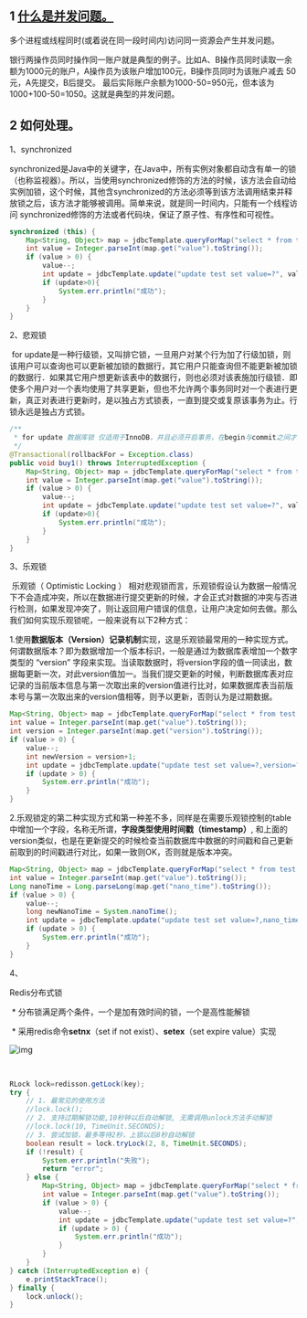 ## 1 [什么是并发问题。](#starrt)

多个进程或线程同时(或着说在同一段时间内)访问同一资源会产生并发问题。

银行两操作员同时操作同一账户就是典型的例子。比如A、B操作员同时读取一余额为1000元的账户，A操作员为该账户增加100元，B操作员同时为该账户减去 50元，A先提交，B后提交。 最后实际账户余额为1000-50=950元，但本该为 1000+100-50=1050。这就是典型的并发问题。



## 2 如何处理。

1、synchronized

​	synchronized是Java中的关键字，在Java中，所有实例对象都自动含有单一的锁（也称监视器）。所以，当使用synchronized修饰的方法的时候，该方法会自动给实例加锁，这个时候，其他含synchronized的方法必须等到该方法调用结束并释放锁之后，该方法才能够被调用。简单来说，就是同一时间内，只能有一个线程访问 synchronized修饰的方法或者代码块，保证了原子性、有序性和可视性。

```java
synchronized (this) {
    Map<String, Object> map = jdbcTemplate.queryForMap("select * from test limit 1");
    int value = Integer.parseInt(map.get("value").toString());
    if (value > 0) {
        value--;
        int update = jdbcTemplate.update("update test set value=?", value);
        if (update>0){
            System.err.println("成功");
        }
    }
}
```



2、悲观锁

​	for update是一种行级锁，又叫排它锁，一旦用户对某个行为加了行级加锁，则该用户可以查询也可以更新被加锁的数据行，其它用户只能查询但不能更新被加锁的数据行．如果其它用户想更新该表中的数据行，则也必须对该表施加行级锁．即使多个用户对一个表均使用了共享更新，但也不允许两个事务同时对一个表进行更新，真正对表进行更新时，是以独占方式锁表，一直到提交或复原该事务为止。行锁永远是独占方式锁。

```java
/**
 * for update 数据库锁 仅适用于InnoDB，并且必须开启事务，在begin与commit之间才生效,会阻塞其他事务
 */
@Transactional(rollbackFor = Exception.class)
public void buy1() throws InterruptedException {
    Map<String, Object> map = jdbcTemplate.queryForMap("select * from test limit 1 for update");
    int value = Integer.parseInt(map.get("value").toString());
    if (value > 0) {
        value--;
        int update = jdbcTemplate.update("update test set value=?", value);
        if (update>0){
            System.err.println("成功");
        }
    }
}
```

3、乐观锁

​	乐观锁（ Optimistic Locking ） 相对悲观锁而言，乐观锁假设认为数据一般情况下不会造成冲突，所以在数据进行提交更新的时候，才会正式对数据的冲突与否进行检测，如果发现冲突了，则让返回用户错误的信息，让用户决定如何去做。那么我们如何实现乐观锁呢，一般来说有以下2种方式：

​	1.使用**数据版本（Version）记录机制**实现，这是乐观锁最常用的一种实现方式。何谓数据版本？即为数据增加一个版本标识，一般是通过为数据库表增加一个数字类型的 “version” 字段来实现。当读取数据时，将version字段的值一同读出，数据每更新一次，对此version值加一。当我们提交更新的时候，判断数据库表对应记录的当前版本信息与第一次取出来的version值进行比对，如果数据库表当前版本号与第一次取出来的version值相等，则予以更新，否则认为是过期数据。

```java
Map<String, Object> map = jdbcTemplate.queryForMap("select * from test limit 1");
int value = Integer.parseInt(map.get("value").toString());
int version = Integer.parseInt(map.get("version").toString());
if (value > 0) {
    value--;
    int newVersion = version+1;
    int update = jdbcTemplate.update("update test set value=?,version=? where version=?", value, newVersion,version);
    if (update > 0) {
        System.err.println("成功");
    }
}
```

​	2.乐观锁定的第二种实现方式和第一种差不多，同样是在需要乐观锁控制的table中增加一个字段，名称无所谓，**字段类型使用时间戳（timestamp）**, 和上面的version类似，也是在更新提交的时候检查当前数据库中数据的时间戳和自己更新前取到的时间戳进行对比，如果一致则OK，否则就是版本冲突。

```java
Map<String, Object> map = jdbcTemplate.queryForMap("select * from test limit 1");
int value = Integer.parseInt(map.get("value").toString());
Long nanoTime = Long.parseLong(map.get("nano_time").toString());
if (value > 0) {
    value--;
    long newNanoTime = System.nanoTime();
    int update = jdbcTemplate.update("update test set value=?,nano_time=? where nano_time=?", value, newNanoTime,nanoTime);
    if (update > 0) {
        System.err.println("成功");
    }
}
```

4、<p id="start">Redis分布式锁<p/>

​	\* 分布锁满足两个条件，一个是加有效时间的锁，一个是高性能解锁

​	* 采用redis命令**setnx**（set if not exist）、**setex**（set expire value）实现

![img](https://img2018.cnblogs.com/blog/1464190/201908/1464190-20190814094705239-1223189079.png)

​	

```java
RLock lock=redisson.getLock(key);
try {
    // 1. 最常见的使用方法
    //lock.lock();
    // 2. 支持过期解锁功能,10秒钟以后自动解锁, 无需调用unlock方法手动解锁
    //lock.lock(10, TimeUnit.SECONDS);
    // 3. 尝试加锁，最多等待2秒，上锁以后8秒自动解锁
    boolean result = lock.tryLock(2, 8, TimeUnit.SECONDS);
    if (!result) {
        System.err.println("失败");
        return "error";
    } else {
        Map<String, Object> map = jdbcTemplate.queryForMap("select * from test limit 1");
        int value = Integer.parseInt(map.get("value").toString());
        if (value > 0) {
            value--;
            int update = jdbcTemplate.update("update test set value=?", value);
            if (update > 0) {
                System.err.println("成功");
            }
        }
    }
} catch (InterruptedException e) {
    e.printStackTrace();
} finally {
    lock.unlock();
}
```
